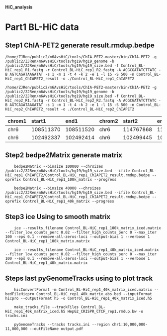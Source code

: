 #### HiC_analysis

Part1 BL-HiC data
==

Step1 ChIA-PET2 generate result.rmdup.bedpe
---
    /home/ZJRen/public2/m6AvsHiC/tools/ChIA-PET2-master/bin/ChIA-PET2 -g /public2/ZJRen/m6AvsHiC/tools/hg19/hg19_genome -b /public2/ZJRen/m6AvsHiC/tools/hg19/hg19_size.bed -f Control_BL-HiC_rep1_R1.fastq -r Control_BL-HiC_rep1_R2.fastq -A ACGCGATATCTTATC -B AGTCAGATAAGATAT -s 1 -m 1 -t 4 -k 2 -e 1 -l 15 -S 500 -n Control_BL-HiC_rep1_ChIAPET2_result -o ./Control_BL-HiC_rep1_ChIAPET2

    /home/ZJRen/public2/m6AvsHiC/tools/ChIA-PET2-master/bin/ChIA-PET2 -g /public2/ZJRen/m6AvsHiC/tools/hg19/hg19_genome -b /public2/ZJRen/m6AvsHiC/tools/hg19/hg19_size.bed -f Control_BL-HiC_rep2_R1.fastq -r Control_BL-HiC_rep2_R2.fastq -A ACGCGATATCTTATC -B AGTCAGATAAGATAT -s 1 -m 1 -t 4 -k 2 -e 1 -l 15 -S 500 -n Control_BL-HiC_rep2_ChIAPET2_result -o ./Control_BL-HiC_rep2_ChIAPET2

|chrom1|   start1|     end1|chrom2|   start2|     end2|    readname | value | strand1 | strand2 |
|:-----|:--------|:--------|:-----|:--------|:--------|:------------|:------|:--------|:--------|
| chr6 |108511370|108511520| chr6 |114767868|114767929|SRR7868823.2 | .     | +       | -       |       
| chr6 |102492337|102492414| chr6 |102499445|102499560|SRR7868823.90| .     | -       | +       |



Step2 bedpe2Matrix generate matrix
---
        bedpe2Matrix --binsize 100000 --chrsizes /public2/ZJRen/m6AvsHiC/tools/hg19/hg19_size.bed --ifile Control_BL-HiC_rep1_ChIAPET2/Control_BL-HiC_rep1_ChIAPET2_result.rmdup.bedpe --oprefix Control_BL-HiC_rep1_100k_matrix --progress
        
        bedpe2Matrix --binsize 40000 --chrsizes /public2/ZJRen/m6AvsHiC/tools/hg19/hg19_size.bed --ifile Control_BL-HiC_rep1_ChIAPET2/Control_BL-HiC_rep1_ChIAPET2_result.rmdup.bedpe --oprefix Control_BL-HiC_rep1_40k_matrix --progress
        

Step3 ice Using to smooth matrix
---
        ice --results_filename Control_BL-HiC_rep1_100k_matrix_iced.matrix --filter_low_counts_perc 0.02 --filter_high_counts_perc 0 --max_iter 100 --eps 0.1 --remove-all-zeros-loci --output-bias 1 --verbose 1 Control_BL-HiC_rep1_100k_matrix.matrix
        
        ice --results_filename Control_BL-HiC_rep1_40k_matrix_iced.matrix --filter_low_counts_perc 0.02 --filter_high_counts_perc 0 --max_iter 100 --eps 0.1 --remove-all-zeros-loci --output-bias 1 --verbose 1 Control_BL-HiC_rep1_40k_matrix.matrix
        
        
Steps last pyGenomeTracks using to plot track
---
        hicConvertFormat -m Control_BL-HiC_rep1_40k_matrix_iced.matrix --bedFileHicpro Control_BL-HiC_rep1_40k_matrix_abs.bed --inputFormat hicpro --outputFormat h5 -o Control_BL-HiC_rep1_40k_matrix_iced.h5
        
        make_tracks_file --trackFiles Control_BL-HiC_rep1_40k_matrix_iced.h5 HepG2_CRISPR_CTCF_rep1.rmdup.bw -o tracks.ini
        
        pyGenomeTracks --tracks tracks.ini --region chr1:10,000,000-11,000,000 --outFileName output.pdf
        
        
        
        
        
        
        

  
  




